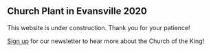 ## Church Plant in Evansville 2020

This website is under construction. Thank you for your patience!

[Sign up](http://eepurl.com/gUfxbj) for our newsletter to hear more about the Church of the King!


